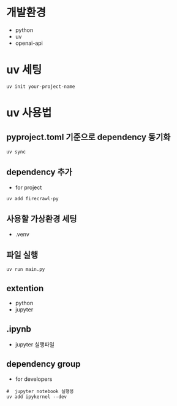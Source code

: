 # 개발환경
- python
- uv
- openai-api


# uv 세팅
```
uv init your-project-name
```


# uv 사용법

## pyproject.toml 기준으로 dependency 동기화
```
uv sync
```

## dependency 추가
- for project
```
uv add firecrawl-py
```

## 사용할 가상환경 세팅
- .venv

## 파일 실행 
```
uv run main.py
```

## extention
- python
- jupyter

## .ipynb
- jupyter 실행파일

## dependency group
- for developers
```
#  jupyter notebook 실행용
uv add ipykernel --dev
```

